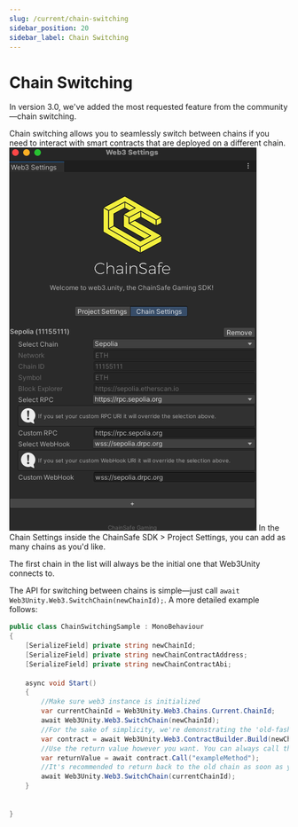 ```yaml
---
slug: /current/chain-switching
sidebar_position: 20
sidebar_label: Chain Switching
---
```


# Chain Switching
In version 3.0, we've added the most requested feature from the community—chain switching.

Chain switching allows you to seamlessly switch between chains if you need to interact with smart contracts that are deployed on a different chain.
![](assets/chain-switching/chain-settings.png)
In the Chain Settings inside the ChainSafe SDK > Project Settings, you can add as many chains as you'd like. 

The first chain in the list will always be the initial one that Web3Unity connects to.

The API for switching between chains is simple—just call `await Web3Unity.Web3.SwitchChain(newChainId);`. A more detailed example follows:

```csharp
public class ChainSwitchingSample : MonoBehaviour
{
    [SerializeField] private string newChainId;
    [SerializeField] private string newChainContractAddress;
    [SerializeField] private string newChainContractAbi;

    async void Start()
    {
        //Make sure web3 instance is initialized
        var currentChainId = Web3Unity.Web3.Chains.Current.ChainId;
        await Web3Unity.Web3.SwitchChain(newChainId);
        //For the sake of simplicity, we're demonstrating the 'old-fashioned' way of building contracts.
        var contract = await Web3Unity.Web3.ContractBuilder.Build(newChainContractAbi, newChainContractAddress);
        //Use the return value however you want. You can always call the contract.Call method even if you don't have the wallet bound to the web3 instance.
        var returnValue = await contract.Call("exampleMethod");
        //It's recommended to return back to the old chain as soon as you finish interaction with contracts on the other chains.
        await Web3Unity.Web3.SwitchChain(currentChainId);
    }


}

```